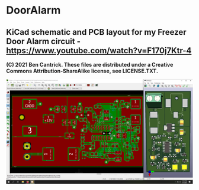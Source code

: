 # DoorAlarm

## KiCad schematic and PCB layout for my Freezer Door Alarm circuit - https://www.youtube.com/watch?v=F170j7Ktr-4 

**(C) 2021 Ben Cantrick. These files are distributed under a Creative Commons Attribution-ShareAlike license, see LICENSE.TXT.**


<img src="https://github.com/bwcpub/DoorAlarm/raw/main/ResultsScreenshot.png">
